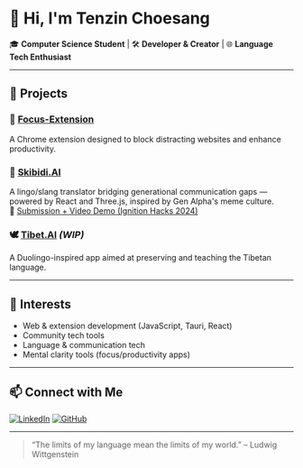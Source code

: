 # 👋 Hi, I'm Tenzin Choesang

🎓 **Computer Science Student** | 🛠️ **Developer & Creator** | 🌐 **Language Tech Enthusiast**

---

## 🚀 Projects

### 🔗 [Focus-Extension](https://github.com/cho3sang/Focus-Extension)
A Chrome extension designed to block distracting websites and enhance productivity.

### 🧠 [Skibidi.AI](https://github.com/Nayyu23/Skibidai-translator)  
A lingo/slang translator bridging generational communication gaps — powered by React and Three.js, inspired by Gen Alpha's meme culture.  
🔗 [Submission + Video Demo (Ignition Hacks 2024)](https://devpost.com/software/skibid-ai)

### 🕊️ [Tibet.AI](https://github.com/cho3sang/Tibet.AI) *(WIP)*  
A Duolingo-inspired app aimed at preserving and teaching the Tibetan language.

---

## 🧠 Interests

- Web & extension development (JavaScript, Tauri, React)
- Community tech tools
- Language & communication tech
- Mental clarity tools (focus/productivity apps)

---

## 📫 Connect with Me

[![LinkedIn](https://img.shields.io/badge/LinkedIn-0077B5?style=flat&logo=linkedin&logoColor=white)](https://www.linkedin.com/in/tenzinchoesang/)
[![GitHub](https://img.shields.io/badge/GitHub-181717?style=flat&logo=github&logoColor=white)](https://github.com/cho3sang)

---

> “The limits of my language mean the limits of my world.” – Ludwig Wittgenstein
